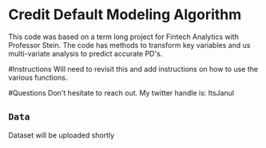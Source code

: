 # Credit Default Modeling Algorithm
This code was based on a term long project for Fintech Analytics with Professor Stein.
The code has methods to transform key variables and us multi-variate analysis to predict
accurate PD's.

#Instructions
Will need to revisit this and add instructions on how to use the various functions.

#Questions
Don't hesitate to reach out. My twitter handle is: ItsJanul

## `Data`
Dataset will be uploaded shortly
